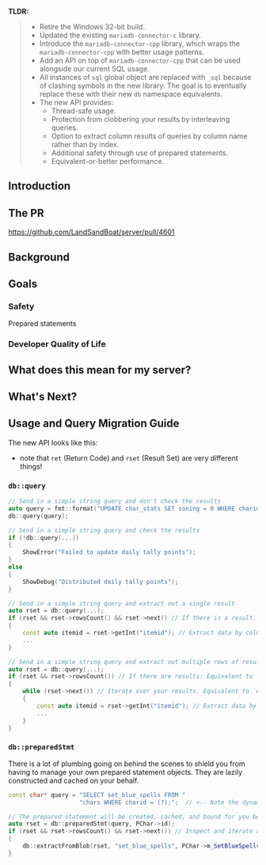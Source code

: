 **TLDR:**

>- Retire the Windows 32-bit build.
>- Updated the existing `mariadb-connector-c` library.
>- Introduce the `mariadb-connector-cpp` library, which wraps the `mariadb-connector-cpp` with better usage patterns.
>- Add an API on top of `mariadb-connector-cpp` that can be used alongside our current SQL usage.
>- All instances of `sql` global object are replaced with `_sql` because of clashing symbols in the new library. The goal is to eventually replace these with their new `db` namespace equivalents.
>- The new API provides:
>    - Thread-safe usage.
>    - Protection from clobbering your results by interleaving queries.
>    - Option to extract column results of queries by column name rather than by index.
>    - Additional safety through use of prepared statements.
>    - Equivalent-or-better performance.

## Introduction

## The PR

<https://github.com/LandSandBoat/server/pull/4601>

## Background

## Goals

### Safety

Prepared statements

### Developer Quality of Life

## What does this mean for my server?

## What's Next?

## Usage and Query Migration Guide

The new API looks like this:

- note that `ret` (Return Code) and `rset` (Result Set) are very different things!

### `db::query`

```cpp
// Send in a simple string query and don't check the results
auto query = fmt::format("UPDATE char_stats SET zoning = 0 WHERE charid = {}", PChar->id);
db::query(query);

// Send in a simple string query and check the results
if (!db::query(...))
{
    ShowError("Failed to update daily tally points");
}
else
{
    ShowDebug("Distributed daily tally points");
}

// Send in a simple string query and extract out a single result
auto rset = db::query(...);
if (rset && rset->rowsCount() && rset->next() // If there is a result. Equivalent to `if (ret != SQL_ERROR && _sql->NumRows() != 0 && _sql->NextRow() == SQL_SUCCESS)`
{
    const auto itemid = rset->getInt("itemid"); // Extract data by column name from the `rset`, not the database connection object
    ...
}

// Send in a simple string query and extract out multiple rows of results
auto rset = db::query(...);
if (rset && rset->rowsCount()) // If there are results: Equivalent to `if (ret != SQL_ERROR && _sql->NumRows() != 0)`
{
    while (rset->next()) // Iterate over your results. Equivalent to `while (_sql->NextRow() == SQL_SUCCESS)`
    {
        const auto itemid = rset->getInt("itemid"); // Extract data by column name from the `rset`, not the database connection object
        ...
    }
}
```

### `db::preparedStmt`

There is a lot of plumbing going on behind the scenes to shield you from having to manage your own prepared statement objects.
They are lazily constructed and cached on your behalf.

```cpp
const char* query = "SELECT set_blue_spells FROM "
                    "chars WHERE charid = (?);";  // <-- Note the dynamic parameter slot here

// The prepared statement will be created, cached, and bound for you behind the scenes
auto rset = db::preparedStmt(query, PChar->id);
if (rset && rset->rowsCount() && rset->next()) // Inspect and iterate as normal
{
    db::extractFromBlob(rset, "set_blue_spells", PChar->m_SetBlueSpells);
}
```
